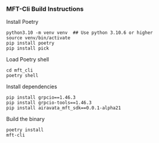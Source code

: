 ### MFT-Cli Build Instructions

Install Poetry
```
python3.10 -m venv venv  ## Use python 3.10.6 or higher
source venv/bin/activate
pip install poetry
pip install pick
```

Load Poetry shell
```
cd mft_cli
poetry shell
```

Install dependencies
```
pip install grpcio==1.46.3
pip install grpcio-tools==1.46.3
pip install airavata_mft_sdk==0.0.1-alpha21
```

Build the binary
```
poetry install
mft-cli
```